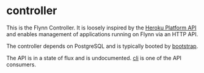 # controller

This is the Flynn Controller. It is loosely inspired by the [Heroku Platform
API](https://devcenter.heroku.com/articles/platform-api-reference) and enables
management of applications running on Flynn via an HTTP API.

The controller depends on PostgreSQL and is typically booted by
[bootstrap](/bootstrap).

The API is in a state of flux and is undocumented. [cli](/cli) is one of the API
consumers.
